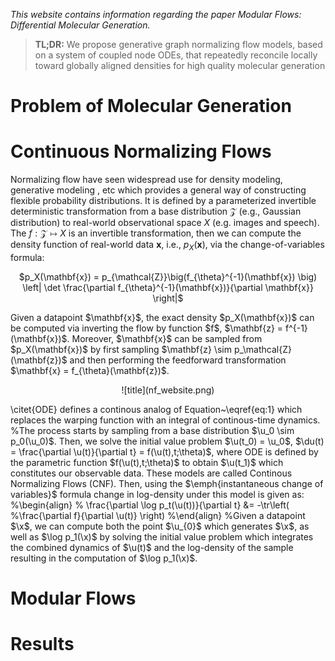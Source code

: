 *This website contains information regarding the paper Modular Flows: Differential Molecular Generation.*

> **TL;DR:** We propose generative graph normalizing flow models, based on a system of coupled node ODEs, that repeatedly reconcile locally toward globally aligned densities for high quality molecular generation

# Problem of Molecular Generation




# Continuous Normalizing Flows
Normalizing flow have seen widespread use for density modeling, generative modeling , etc which provides a general way of constructing flexible probability distributions. It is defined by a parameterized invertible deterministic transformation from a base distribution $\mathcal{Z}$ (e.g., Gaussian distribution) to real-world observational space $X$ (e.g. images and speech). The $f: \mathcal{Z} \mapsto X$ is an invertible transformation, then we can compute the density function of real-world data $\mathbf{x}$, i.e., $p_X(\mathbf{x})$, via the change-of-variables formula:
<p align="center">
$p_X(\mathbf{x}) = p_{\mathcal{Z}}\big(f_{\theta}^{-1}(\mathbf{x}) \big) \left| \det \frac{\partial f_{\theta}^{-1}(\mathbf{x})}{\partial \mathbf{x}} \right|$
 </p>   
Given a datapoint $\mathbf{x}$, the exact density $p_X(\mathbf{x})$ can be computed via inverting the flow by function $f$, $\mathbf{z} = f^{-1}(\mathbf{x})$. Moreover, $\mathbf{x}$ can be sampled from $p_X(\mathbf{x})$ by first sampling $\mathbf{z} \sim p_\mathcal{Z}(\mathbf{z})$ and then performing the feedforward transformation $\mathbf{x} = f_{\theta}(\mathbf{z})$. 

<p align="center">
   ![title](nf_website.png)
</p> 


\citet{ODE} defines a continous analog of Equation~\eqref{eq:1} which replaces the warping function with an integral of continous-time dynamics. 
%The process starts by sampling from a base distribution $\u_0 \sim p_0(\u_0)$. Then, we solve the initial value problem $\u(t_0) = \u_0$, $\du(t) = \frac{\partial \u(t)}{\partial t} = f(\u(t),t;\theta)$, where ODE is defined by the parametric function $f(\u(t),t;\theta)$ to obtain $\u(t_1)$ which constitutes our observable data. These models are called Continous Normalizing Flows (CNF). Then, using the $\emph{instantaneous change of variables}$ formula change in log-density under this model is given as:
%\begin{align}
%    \frac{\partial \log p_t(\u(t))}{\partial t} &= -\tr\left( %\frac{\partial f}{\partial \u(t)} \right)
%\end{align}
%Given a datapoint $\x$, we can compute both the point $\u_{0}$ which generates $\x$, as well as $\log p_1(\x)$ by solving the initial value problem which integrates the combined dynamics of $\u(t)$ and the log-density of the sample resulting in the computation of $\log p_1(\x)$.




# Modular Flows


# Results






